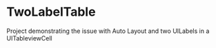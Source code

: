 TwoLabelTable
=============

Project demonstrating the issue with Auto Layout and two UILabels in a UITableviewCell
